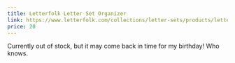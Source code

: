 ```yaml
---
title: Letterfolk Letter Set Organizer
link: https://www.letterfolk.com/collections/letter-sets/products/letter-set-organizer
price: 20
---
```

Currently out of stock, but it may come back in time for my birthday! Who knows.
